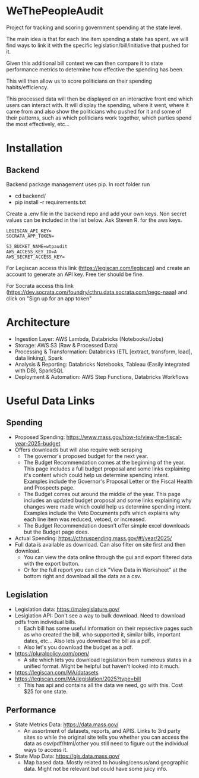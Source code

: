 # WeThePeopleAudit
Project for tracking and scoring government spending at the state level.

The main idea is that for each line item spending a state has spent, we will find ways to link it with the specific legislation/bill/initiative that pushed for it.

Given this additional bill context we can then compare it to state performance metrics to determine how effective the spending has been.

This will then allow us to score politicians on their spending habits/efficiency.

This processed data will then be displayed on an interactive front end which users can interact with.  It will display the spending, where it went, where it came from and also show the politicians who pushed for it and some of their patterns, such as which politicians work together, which parties spend the most effectively, etc...

# Installation
## Backend
Backend package management uses pip.  In root folder run
- cd backend/
- pip install -r requirements.txt

Create a .env file in the backend repo and add your own keys.  Non secret values can be included in the list below.  Ask Steven R. for the aws keys.
```
LEGISCAN_API_KEY=
SOCRATA_APP_TOKEN=

S3_BUCKET_NAME=wtpaudit
AWS_ACCESS_KEY_ID=A
AWS_SECRET_ACCESS_KEY=
```
For Legiscan access this link (https://legiscan.com/legiscan) and create an account to generate an API key.  Free tier should be fine.

For Socrata access this link (https://dev.socrata.com/foundry/cthru.data.socrata.com/pegc-naaa) and click on "Sign up for an app token"
# Architecture
- Ingestion Layer: AWS Lambda, Databricks (Notebooks/Jobs)
- Storage: AWS S3 (Raw & Processed Data)
- Processing & Transformation: Databricks (ETL [extract, transform, load], data linking), Spark
- Analysis & Reporting: Databricks Notebooks, Tableau (Easily integrated with DB), SparkSQL
- Deployment & Automation: AWS Step Functions, Databricks Workflows

# Useful Data Links
## Spending

- Proposed Spending: https://www.mass.gov/how-to/view-the-fiscal-year-2025-budget
- Offers downloads but will also require web scraping
    - The governor's proposed budget for the next year.
    - The Budget Recommendation comes at the beginning of the year.  This page includes a full budget proposal and some links explaining it's content which could help us determine spending intent.  Examples include the Governor's Proposal Letter or the Fiscal Health and Prospects page.  
    - The Budget comes out around the middle of the year.  This page includes an updated budget proposal and some links explaining why changes were made which could help us determine spending intent.  Examples include the Veto Documents pdfs which explains why each line item was reduced, vetoed, or increased.   
    - The Budget Recommendation doesn't offer simple excel downloads but the Budget page does.  
- Actual Spending: https://cthruspending.mass.gov/#!/year/2025/
- Full data is available as download.  Can also filter on site first and then download.
    - You can view the data online through the gui and export filtered data with the export button.
    - Or for the full report you can click "View Data in Worksheet" at the bottom right and download all the data as a csv.

## Legislation
- Legislation data: https://malegislature.gov/
- Lesiglation API: Don't see a way to bulk download.  Need to download pdfs from individual bills.
    - Each bill has some useful information on their repsective pages such as who created the bill, who supported it, similar bills, important dates, etc...  Also lets you download the bill as a pdf.
    -  Also let's you download the budget as a pdf.
- https://pluralpolicy.com/open/
    - A site which lets you download legislation from numerous states in a unified format.  Might be helpful but haven't looked into it much.
- https://legiscan.com/MA/datasets
- https://legiscan.com/MA/legislation/2025?type=bill
    - This has api and contains all the data we need, go with this.  Cost $25 for one state.

## Performance
- State Metrics Data: https://data.mass.gov/
    - An assortment of datasets, reports, and APIS.  Links to 3rd party sites so while the original site tells you whether you can access the data as csv/pdf/html/other you still need to figure out the individual ways to access it.
- State Map Data: https://gis.data.mass.gov/
    - Map based data.  Mostly related to housing/census/and geographic data.  Might not be relevant but could have some juicy info.